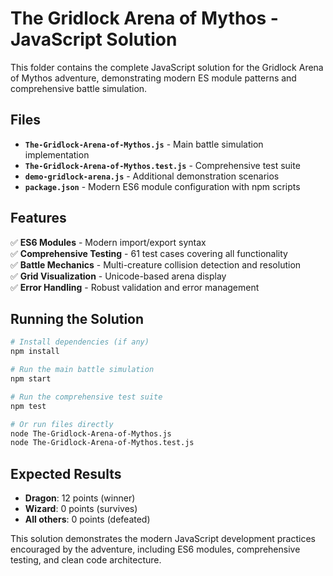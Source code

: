 # The Gridlock Arena of Mythos - JavaScript Solution

This folder contains the complete JavaScript solution for the Gridlock Arena of Mythos adventure, demonstrating modern ES module patterns and comprehensive battle simulation.

## Files

- **`The-Gridlock-Arena-of-Mythos.js`** - Main battle simulation implementation
- **`The-Gridlock-Arena-of-Mythos.test.js`** - Comprehensive test suite
- **`demo-gridlock-arena.js`** - Additional demonstration scenarios
- **`package.json`** - Modern ES6 module configuration with npm scripts

## Features

✅ **ES6 Modules** - Modern import/export syntax  
✅ **Comprehensive Testing** - 61 test cases covering all functionality  
✅ **Battle Mechanics** - Multi-creature collision detection and resolution  
✅ **Grid Visualization** - Unicode-based arena display  
✅ **Error Handling** - Robust validation and error management  

## Running the Solution

```bash
# Install dependencies (if any)
npm install

# Run the main battle simulation
npm start

# Run the comprehensive test suite
npm test

# Or run files directly
node The-Gridlock-Arena-of-Mythos.js
node The-Gridlock-Arena-of-Mythos.test.js
```

## Expected Results

- **Dragon**: 12 points (winner)
- **Wizard**: 0 points (survives)
- **All others**: 0 points (defeated)

This solution demonstrates the modern JavaScript development practices encouraged by the adventure, including ES6 modules, comprehensive testing, and clean code architecture.